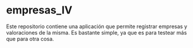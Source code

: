 # empresas_IV

Este repositorio contiene una aplicación que permite registrar empresas y valoraciones de la misma. Es bastante simple, ya que es para testear más que para otra cosa.
